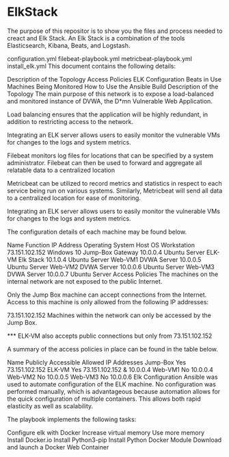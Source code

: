 # ElkStack

The purpose of this repositor is to show you the files and process needed to creact and Elk Stack. An Elk Stack is a combination of the tools Elasticsearch, Kibana, Beats, and Logstash.


configuration.yml
filebeat-playbook.yml
metricbeat-playbook.yml
install_elk.yml
This document contains the following details:

Description of the Topology
Access Policies
ELK Configuration
Beats in Use
Machines Being Monitored
How to Use the Ansible Build
Description of the Topology
The main purpose of this network is to expose a load-balanced and monitored instance of DVWA, the D*mn Vulnerable Web Application.

Load balancing ensures that the application will be highly redundant, in addition to restricting access to the network.

Integrating an ELK server allows users to easily monitor the vulnerable VMs for changes to the logs and system metrics.

Filebeat monitors log files for locations that can be specified by a system administrator. Filebeat can then be used to forward and aggregate all relatable data to a centralized location

Metricbeat can be utilized to record metrics and statistics in respect to each service being run on various systems. Similarly, Metricbeat will send all data to a centralized location for ease of monitoring.

Integrating an ELK server allows users to easily monitor the vulnerable VMs for changes to the logs and system metrics.

The configuration details of each machine may be found below.

Name	Function	IP Address	Operating System
Host OS	Workstation	73.151.102.152	Windows 10
Jump-Box	Gateway	10.0.0.4	Ubuntu Server
ELK-VM	Elk Stack	10.1.0.4	Ubuntu Server
Web-VM1	DVWA Server	10.0.0.5	Ubuntu Server
Web-VM2	DVWA Server	10.0.0.6	Ubuntu Server
Web-VM3	DVWA Server	10.0.0.7	Ubuntu Server
Access Policies
The machines on the internal network are not exposed to the public Internet.

Only the Jump Box machine can accept connections from the Internet. Access to this machine is only allowed from the following IP addresses:

73.151.102.152
Machines within the network can only be accessed by the Jump Box.

*** ELK-VM also accepts public connections but only from 73.151.102.152

A summary of the access policies in place can be found in the table below.

Name	Publicly Accessible	Allowed IP Addresses
Jump-Box	Yes	73.151.102.152
ELK-VM	Yes	73.151.102.152 & 10.0.0.4
Web-VM1	No	10.0.0.4
Web-VM2	No	10.0.0.5
Web-VM3	No	10.0.0.6
Elk Configuration
Ansible was used to automate configuration of the ELK machine. No configuration was performed manually, which is advantageous because automation allows for the quick configuration of multiple containers. This allows both rapid elasticity as well as scalability.

The playbook implements the following tasks:

Configure elk with Docker
Increase virtual memory
Use more memory
Install Docker.io
Install Python3-pip
Install Python Docker Module
Download and launch a Docker Web Container

